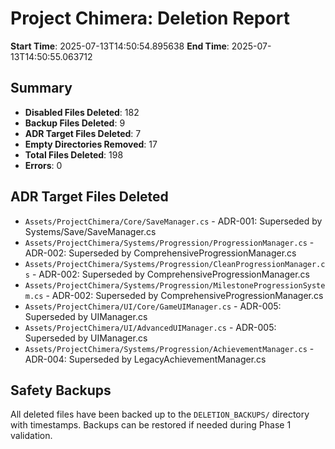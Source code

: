# Project Chimera: Deletion Report

**Start Time**: 2025-07-13T14:50:54.895638
**End Time**: 2025-07-13T14:50:55.063712

## Summary

- **Disabled Files Deleted**: 182
- **Backup Files Deleted**: 9
- **ADR Target Files Deleted**: 7
- **Empty Directories Removed**: 17
- **Total Files Deleted**: 198
- **Errors**: 0

## ADR Target Files Deleted

- `Assets/ProjectChimera/Core/SaveManager.cs` - ADR-001: Superseded by Systems/Save/SaveManager.cs
- `Assets/ProjectChimera/Systems/Progression/ProgressionManager.cs` - ADR-002: Superseded by ComprehensiveProgressionManager.cs
- `Assets/ProjectChimera/Systems/Progression/CleanProgressionManager.cs` - ADR-002: Superseded by ComprehensiveProgressionManager.cs
- `Assets/ProjectChimera/Systems/Progression/MilestoneProgressionSystem.cs` - ADR-002: Superseded by ComprehensiveProgressionManager.cs
- `Assets/ProjectChimera/UI/Core/GameUIManager.cs` - ADR-005: Superseded by UIManager.cs
- `Assets/ProjectChimera/UI/AdvancedUIManager.cs` - ADR-005: Superseded by UIManager.cs
- `Assets/ProjectChimera/Systems/Progression/AchievementManager.cs` - ADR-004: Superseded by LegacyAchievementManager.cs

## Safety Backups

All deleted files have been backed up to the `DELETION_BACKUPS/` directory with timestamps.
Backups can be restored if needed during Phase 1 validation.

